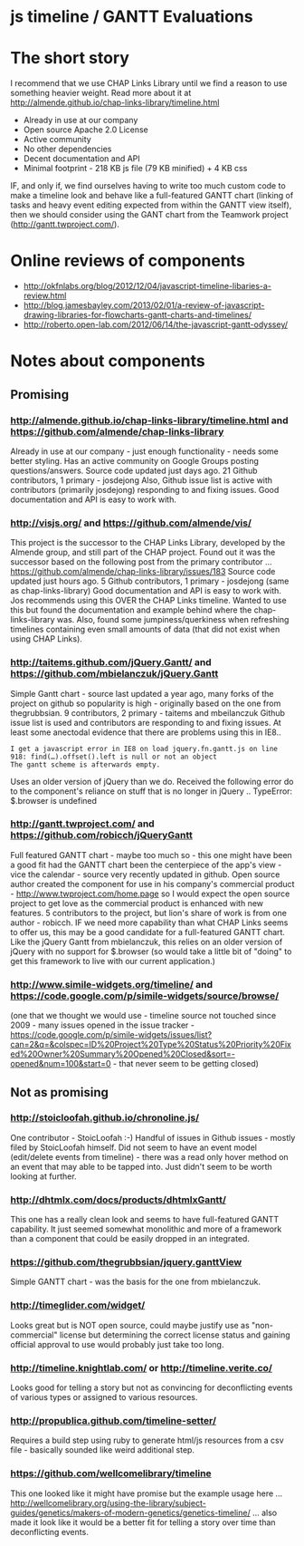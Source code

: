 js timeline / GANTT Evaluations
===============================

# The short story
I recommend that we use CHAP Links Library until we find a reason to use something heavier weight. Read more about it at http://almende.github.io/chap-links-library/timeline.html  

* Already in use at our company
* Open source Apache 2.0 License
* Active community 
* No other dependencies
* Decent documentation and API
* Minimal footprint - 218 KB js file (79 KB minified) + 4 KB css

IF, and only if, we find ourselves having to write too much custom code to make a timeline look and behave like a full-featured GANTT chart (linking of tasks and heavy event editing expected from within the GANTT view itself), then we should consider using the GANT chart from the Teamwork project (http://gantt.twproject.com/). 

# Online reviews of components

* http://okfnlabs.org/blog/2012/12/04/javascript-timeline-libaries-a-review.html
* http://blog.jamesbayley.com/2013/02/01/a-review-of-javascript-drawing-libraries-for-flowcharts-gantt-charts-and-timelines/
* http://roberto.open-lab.com/2012/06/14/the-javascript-gantt-odyssey/

# Notes about components

## Promising

### http://almende.github.io/chap-links-library/timeline.html and https://github.com/almende/chap-links-library
Already in use at our company - just enough functionality - needs some better styling.
Has an active community on Google Groups posting questions/answers.
Source code updated just days ago.
21 Github contributors, 1 primary - josdejong
Also, Github issue list is active with contributors (primarily josdejong) responding to and fixing issues.
Good documentation and API is easy to work with.

### http://visjs.org/ and https://github.com/almende/vis/
This project is the successor to the CHAP Links Library, developed by the Almende group, and still part of the CHAP project. Found out it was the successor based on the following post from the primary contributor ... https://github.com/almende/chap-links-library/issues/183
Source code updated just hours ago.
5 Github contributors, 1 primary - josdejong (same as chap-links-library)
Good documentation and API is easy to work with.
Jos recommends using this OVER the CHAP Links timeline.
Wanted to use this but found the documentation and example behind where the chap-links-library was.
Also, found some jumpiness/querkiness when refreshing timelines containing even small amounts of data (that did not exist when using CHAP Links).

### http://taitems.github.com/jQuery.Gantt/ and https://github.com/mbielanczuk/jQuery.Gantt 
Simple Gantt chart - source last updated a year ago, many forks of the project on github so popularity is high - originally based on the one from thegrubbsian.
9 contributors, 2 primary - taitems and mbeilanczuk
Github issue list is used and contributors are responding to and fixing issues.
At least some anectodal evidence that there are problems using this in IE8..

```
I get a javascript error in IE8 on load jquery.fn.gantt.js on line 918: find(…).offset().left is null or not an object
The gantt scheme is afterwards empty.
```

Uses an older version of jQuery than we do. Received the following error do to the component's reliance on stuff that is no longer in jQuery ..
TypeError: $.browser is undefined

### http://gantt.twproject.com/ and https://github.com/robicch/jQueryGantt 
Full featured GANTT chart - maybe too much so - this one might have been a good fit had the GANTT chart been the centerpiece of the app's view - vice the calendar - source very recently updated in github. Open source author created the component for use in his company's commercial product - http://www.twproject.com/home.page so I would expect the open source project to get love as the commercial product is enhanced with new features. 5 contributors to the project, but lion's share of work is from one author - robicch.
IF we need more capability than what CHAP Links seems to offer us, this may be a good candidate for a full-featured GANTT chart.  Like the jQuery Gantt from mbielanczuk, this relies on an older version of jQuery with no support for $.browser (so would take a little bit of "doing" to get this framework to live with our current application.)

### http://www.simile-widgets.org/timeline/ and https://code.google.com/p/simile-widgets/source/browse/ 
(one that we thought we would use - timeline source not touched since 2009 - many issues opened in the issue tracker - https://code.google.com/p/simile-widgets/issues/list?can=2&q=&colspec=ID%20Project%20Type%20Status%20Priority%20Fixed%20Owner%20Summary%20Opened%20Closed&sort=-opened&num=100&start=0 - that never seem to be getting closed)


## Not as promising

### http://stoicloofah.github.io/chronoline.js/
One contributor - StoicLoofah :-)
Handful of issues in Github issues - mostly filed by StoicLoofah himself.
Did not seem to have an event model (edit/delete events from timeline) - there was a read only hover method on an event that may able to be tapped into. Just didn't seem to be worth looking at further.

### http://dhtmlx.com/docs/products/dhtmlxGantt/ 
This one has a really clean look and seems to have full-featured GANTT capability. It just seemed somewhat monolithic and more of a framework than a component that could be easily dropped in an integrated.

### https://github.com/thegrubbsian/jquery.ganttView 
Simple GANTT chart - was the basis for the one from mbielanczuk.

### http://timeglider.com/widget/ 
Looks great but is NOT open source, could maybe justify use as "non-commercial" license but determining the correct license status and gaining official approval to use would probably just take too long.

### http://timeline.knightlab.com/ or http://timeline.verite.co/ 
Looks good for telling a story but not as convincing for deconflicting events of various types or assigned to various resources.

### http://propublica.github.com/timeline-setter/ 
Requires a build step using ruby to generate html/js resources from a csv file - basically sounded like weird additional step.

### https://github.com/wellcomelibrary/timeline 
This one looked like it might have promise but the example usage here ... http://wellcomelibrary.org/using-the-library/subject-guides/genetics/makers-of-modern-genetics/genetics-timeline/ ... also made it look like it would be a better fit for telling a story over time than deconflicting events.
